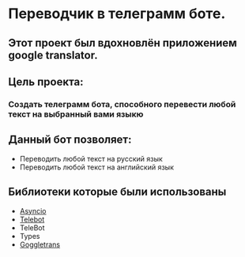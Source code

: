 # Переводчик в телеграмм боте.
## Этот проект был вдохновлён приложением google translator.

## Цель проекта:
### Создать телеграмм бота, способного перевести любой текст на выбранный вами языкю

## Данный бот позволяет:
- Переводить любой текст на русский язык
- Переводить любой текст на английский язык

## Библиотеки которые были использованы
- <a href="https://docs.python.org/3/library/asyncio.html" title="Документация библиотеки Asyncio">Asyncio</a>
- <a href="https://pypi.org/project/pyTelegramBotAPI/" title="Документация библиотеки 
 Telebot">Telebot</a>
 - TeleBot
 - Types
- <a href = "https://py-googletrans.readthedocs.io/en/latest/" title = "Документация библиотеки Googletrans">Goggletrans</a>
